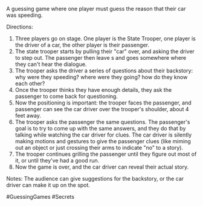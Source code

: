 A guessing game where one player must guess the reason that their car was speeding.

Directions:
1. Three players go on stage. One player is the State Trooper, one player is the driver of a car, the other player is their passenger. 
2. The state trooper starts by pulling their "car" over, and asking the driver to step out. The passenger then leave s and goes somewhere where they can't hear the dialogue.
3. The trooper asks the driver a series of questions about their backstory: why were they speeding? where were they going? how do they know each other?
4. Once the trooper thinks they have enough details, they ask the passenger to come back for questioning.
5. Now the positioning is important: the trooper faces the passenger, and passenger can see the car driver over the trooper's shoulder, about 4 feet away.
6. The trooper asks the passenger the same questions. The passenger's goal is to try to come up with the same answers, and they do that by talking while watching the car driver for clues. The car driver is silently making motions and gestures to give the passenger clues (like miming out an object or just crossing their arms to indicate "no" to a story).
7. The trooper continues grilling the passenger until they figure out most of it, or until they've had a good run.
8. Now the game is over, and the car driver can reveal their actual story.

Notes: The audience can give suggestions for the backstory, or the car driver can make it up on the spot.

#GuessingGames #Secrets
